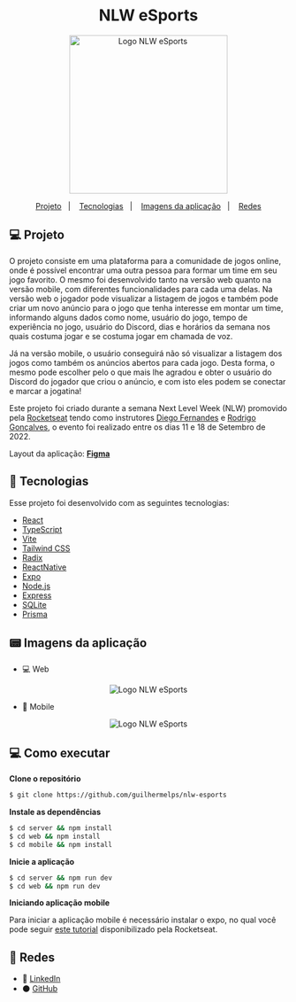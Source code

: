 <h1 align="center">NLW eSports</h1>

<p align="center">
  <a href="https://lp.rocketseat.com.br/nlw">
    <img width="286px" alt="Logo NLW eSports" src="https://user-images.githubusercontent.com/56078026/191078185-27974b17-8030-4970-b28b-2a5bbcd2417f.png">
  </a>
</p>

<p align="center">
  <a href="#-projeto">Projeto</a>&nbsp;&nbsp;&nbsp;|&nbsp;&nbsp;&nbsp;
  <a href="#-tecnologias">Tecnologias</a>&nbsp;&nbsp;&nbsp;|&nbsp;&nbsp;&nbsp;
  <a href="#-imagens-da-aplicação">Imagens da aplicação</a>&nbsp;&nbsp;&nbsp;|&nbsp;&nbsp;&nbsp;
  <a href="#-redes">Redes</a>
</p>

## 💻 Projeto

O projeto consiste em uma plataforma para a comunidade de jogos online, onde é possível encontrar uma outra pessoa para formar um time em seu jogo favorito. O mesmo foi
desenvolvido tanto na versão web quanto na versão mobile, com diferentes funcionalidades para cada uma delas. Na versão web o jogador pode visualizar a listagem de jogos
e também pode criar um novo anúncio para o jogo que tenha interesse em montar um time, informando alguns dados como nome, usuário do jogo, tempo de experiência no jogo,
usuário do Discord, dias e horários da semana nos quais costuma jogar e se costuma jogar em chamada de voz.

Já na versão mobile, o usuário conseguirá não só visualizar a listagem dos jogos como também os anúncios abertos para cada jogo. Desta forma, o mesmo pode escolher pelo
o que mais lhe agradou e obter o usuário do Discord do jogador que criou o anúncio, e com isto eles podem se conectar e marcar a jogatina!

Este projeto foi criado durante a semana Next Level Week (NLW) promovido pela [Rocketseat](https://www.rocketseat.com.br) tendo como instrutores 
[Diego Fernandes](https://github.com/diego3g) e [Rodrigo Gonçalves](https://github.com/rodrigorgtic), o evento foi realizado entre os dias 11 e 18 de Setembro de 2022.

Layout da aplicação: [**Figma**](https://www.figma.com/community/file/1150897317533332617)

## 🚀 Tecnologias
Esse projeto foi desenvolvido com as seguintes tecnologias:

- [React](https://reactjs.org)
- [TypeScript](https://www.typescriptlang.org/)
- [Vite](https://vitejs.dev/)
- [Tailwind CSS](https://tailwindcss.com/)
- [Radix](https://www.radix-ui.com/)
- [ReactNative](https://reactnative.dev)
- [Expo](https://expo.io/)
- [Node.js](https://nodejs.org/en/)
- [Express](https://expressjs.com/)
- [SQLite](https://www.sqlite.org/)
- [Prisma](https://www.prisma.io/)

## 📟 Imagens da aplicação

- 💻 Web

<p align="center">
<img alt="Logo NLW eSports" src="https://user-images.githubusercontent.com/56078026/191104754-161d5737-a6ed-4965-94cf-04be0ae05d67.gif">
</p>

- 📱 Mobile

<p align="center">
<img alt="Logo NLW eSports" src="https://user-images.githubusercontent.com/56078026/191108642-e304c6d1-fd4a-48db-83e3-d804a26ec077.gif">
</p>

## 💻 Como executar 


**Clone o repositório**

```bash
$ git clone https://github.com/guilhermelps/nlw-esports
```

**Instale as dependências**

```bash
$ cd server && npm install
$ cd web && npm install
$ cd mobile && npm install
```

**Inicie a aplicação**

```bash
$ cd server && npm run dev
$ cd web && npm run dev
```

**Iniciando aplicação mobile**

Para iniciar a aplicação mobile é necessário instalar o expo, no qual você pode seguir 
[este tutorial](https://efficient-sloth-d85.notion.site/Instalando-Expo-9b0abcb12bd548278e042d00fbde67f2) disponibilizado pela Rocketseat.

## 📱 Redes

- 🔵 [LinkedIn](https://www.linkedin.com/in/guilhermelps/)
- ⚫ [GitHub](https://github.com/guilhermelps)
